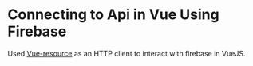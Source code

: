 # Connecting to Api in Vue Using Firebase

Used [Vue-resource](https://github.com/pagekit/vue-resource) as an HTTP client to interact with firebase in VueJS. 